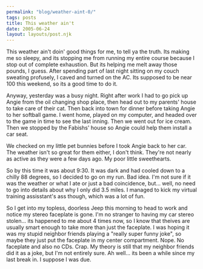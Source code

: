 ```yaml
---
permalink: "blog/weather-aint-0/"
tags: posts
title: This weather ain't
date: 2005-06-24
layout: layouts/post.njk
---
```


This weather ain't doin' good things for me, to tell ya the truth. Its making me so sleepy, and its stopping me from running my entire course because I stop out of complete exhaustion. But its helping me melt away those pounds, I guess. After spending part of last night sitting on my couch sweating profusely, I caved and turned on the AC. Its supposed to be near 100 this weekend, so its a good time to do it. 

Anyway, yesterday was a busy night. Right after work I had to go pick up Angie from the oil changing shop place, then head out to my parents' house to take care of their cat. Then back into town for dinner before taking Angie to her softball game. I went home, played on my computer, and headed over to the game in time to see the last inning. Then we went out for ice cream. Then we stopped by the Fabishs' house so Angie could help them install a car seat. 

We checked on my little pet bunnies before I took Angie back to her car. The weather isn't so great for them either, I don't think. They're not nearly as active as they were a few days ago. My poor little sweethearts. 

So by this time it was about 9:30. It was dark and had cooled down to a chilly 88 degrees, so I decided to go on my run. Bad idea. I'm not sure if it was the weather or what I ate or just a bad coincidence, but... well, no need to go into details about why I only did 3.5 miles. I managed to kick my virtual training assisstant's ass though, which was a lot of fun. 

So I get into my topless, doorless Jeep this morning to head to work and notice my stereo faceplate is gone. I'm no stranger to having my car stereo stolen... its happened to me about 4 times now, so I know that theives are usually smart enough to take more than just the faceplate. I was hoping it was my stupid neighbor friends playing a "really super funny joke", so maybe they just put the faceplate in my center compartment. Nope. No faceplate and also no CDs. Crap. My theory is still that my neighbor friends did it as a joke, but I'm not entirely sure. Ah well... its been a while since my last break in. I suppose I was due.
